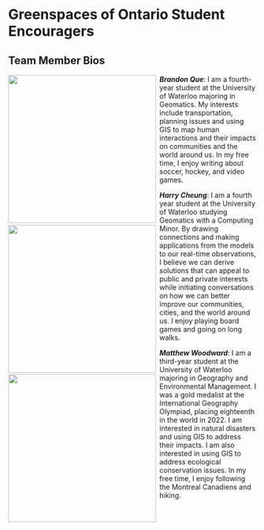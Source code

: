 # Greenspaces of Ontario Student Encouragers

## Team Member Bios

<img src="../images/Brandon.jpg" style="height:300px; margin:0 .5em .25em 0; float: left;" /> 

***Brandon Que***: I am a fourth-year student at the University of Waterloo majoring in Geomatics. My interests include transportation, planning issues and using GIS to map human interactions and their impacts on communities and the world around us. In my free time, I enjoy writing about soccer, hockey, and video games.

<img src="../images/Harry.jpg" style="height:300px; margin:0 .5em .25em 0; float: left;" /> 

***Harry Cheung***: I am a fourth year student at the University of Waterloo studying Geomatics with a Computing Minor. By drawing connections and making applications from the models to our real-time observations, I believe we can derive solutions that can appeal to public and private interests while initiating conversations on how we can better improve our communities, cities, and the world around us. I enjoy playing board games and going on long walks. 

<img src="../images/Matthew.jpg" style="height:300px; margin:0 .5em .25em 0; float: left;" /> 

***Matthew Woodward***: I am a third-year student at the University of Waterloo majoring in Geography and Environmental Management. I was a gold medalist at the International Geography Olympiad, placing eighteenth in the world in 2022. I am interested in natural disasters and using GIS to address their impacts. I am also interested in using GIS to address ecological conservation issues. In my free time, I enjoy following the Montreal Canadiens and hiking.
